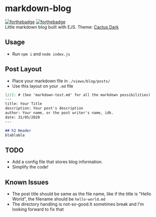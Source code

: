 # markdown-blog
[![forthebadge](https://forthebadge.com/images/badges/made-with-javascript.svg)](https://forthebadge.com)
[![forthebadge](https://forthebadge.com/images/badges/60-percent-of-the-time-works-every-time.svg)](https://forthebadge.com)<br/>Little markdown blog built with EJS. Theme: [Cactus Dark](https://probberechts.github.io/hexo-theme-cactus/)

## Usage

- Run `npm i` and `node index.js`

## Post Layout

- Place your markdown file in `./views/blog/posts/`
- Use this layout on your `.md` file

```md
[//]: # (See 'markdown-test.md' for all the markdown possibilities)
---
title: Your Title
description: Your post's description
author: Your name, or the post writer's name, idk.
date: 31/05/2020
---

## h2 Header
blablabla
```

## TODO
* Add a config file that stores blog information.
* Simplify the code!

## Known Issues
* The post title should be same as the file name, like if the title is "Hello World", the filename should be `hello-world.md`
* The directory handling is not-so-good.It sometimes break and I'm looking forward to fix that
